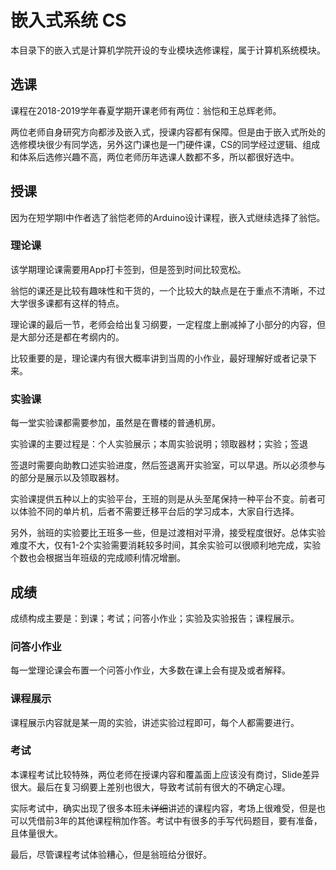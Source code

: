 # 嵌入式系统 CS

本目录下的嵌入式是计算机学院开设的专业模块选修课程，属于计算机系统模块。

## 选课

课程在2018-2019学年春夏学期开课老师有两位：翁恺和王总辉老师。

两位老师自身研究方向都涉及嵌入式，授课内容都有保障。但是由于嵌入式所处的选修模块很少有同学选，另外这门课也是一门硬件课，CS的同学经过逻辑、组成和体系后选修兴趣不高，两位老师历年选课人数都不多，所以都很好选中。

## 授课

因为在短学期I中作者选了翁恺老师的Arduino设计课程，嵌入式继续选择了翁恺。

### 理论课

该学期理论课需要用App打卡签到，但是签到时间比较宽松。

翁恺的课还是比较有趣味性和干货的，一个比较大的缺点是在于重点不清晰，不过大学很多课都有这样的特点。

理论课的最后一节，老师会给出复习纲要，一定程度上删减掉了小部分的内容，但是大部分还是都在考纲内的。

比较重要的是，理论课内有很大概率讲到当周的小作业，最好理解好或者记录下来。

### 实验课

每一堂实验课都需要参加，虽然是在曹楼的普通机房。

实验课的主要过程是：个人实验展示；本周实验说明；领取器材；实验；签退

签退时需要向助教口述实验进度，然后签退离开实验室，可以早退。所以必须参与的部分是展示以及领取器材。

实验课提供五种以上的实验平台，王班的则是从头至尾保持一种平台不变。前者可以体验不同的单片机，后者不需要迁移平台后的学习成本，大家自行选择。

另外，翁班的实验要比王班多一些，但是过渡相对平滑，接受程度很好。总体实验难度不大，仅有1-2个实验需要消耗较多时间，其余实验可以很顺利地完成，实验个数也会根据当年班级的完成顺利情况增删。

## 成绩

成绩构成主要是：到课；考试；问答小作业；实验及实验报告；课程展示。

### 问答小作业

每一堂理论课会布置一个问答小作业，大多数在课上会有提及或者解释。

### 课程展示

课程展示内容就是某一周的实验，讲述实验过程即可，每个人都需要进行。

### 考试

本课程考试比较特殊，两位老师在授课内容和覆盖面上应该没有商讨，Slide差异很大。最后在复习纲要上差别也很大，导致考试前有很大的不确定心理。

实际考试中，确实出现了很多本班未~~详细~~讲述的课程内容，考场上很难受，但是也可以凭借前3年的其他课程稍加作答。考试中有很多的手写代码题目，要有准备，且体量很大。

最后，尽管课程考试体验糟心，但是翁班给分很好。